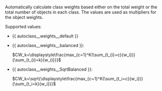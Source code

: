 
Automatically calculate class weights based either on the total weight or the total number of objects in each class. The values are used as multipliers for the object weights.

Supported values:

- {{ autoclass__weights__default }}
- {{ autoclass__weights__balanced }}:
    
    $CW_k=\displaystyle\frac{max_{c=1}^K(\sum_{t_{i}=c}{w_i})}{\sum_{t_{i}=k}{w_{i}}}$
    
- {{ autoclass__weights__SqrtBalanced }}:
    
    $CW_k=\sqrt{\displaystyle\frac{max_{c=1}^K(\sum_{t_i=c}{w_i})}{\sum_{t_i=k}{w_i}}}$
    
